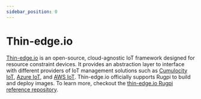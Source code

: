 ```yaml
---
sidebar_position: 0
---
```


# Thin-edge.io

[Thin-edge.io](https://thin-edge.io/) is an open-source, cloud-agnostic IoT framework designed for resource constraint devices.
It provides an abstraction layer to interface with different providers of IoT management solutions such as [Cumulocity IoT](https://www.cumulocity.com/guides/concepts/introduction/), [Azure IoT](https://azure.microsoft.com/en-us/solutions/iot), and [AWS IoT](https://aws.amazon.com/iot/).
Thin-edge.io officially supports Rugpi to build and deploy images.
To learn more, checkout the [thin-edge.io Rugpi reference repository](https://github.com/thin-edge/tedge-rugpi-image).